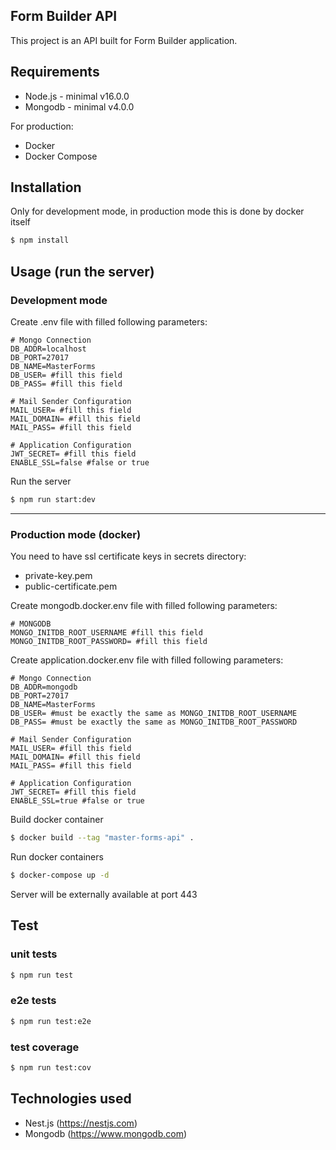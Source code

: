 ## Form Builder API

This project is an API built for Form Builder application.

## Requirements
- Node.js - minimal v16.0.0
- Mongodb - minimal v4.0.0

For production:
- Docker
- Docker Compose

## Installation

Only for development mode, in production mode this is done by docker itself
```bash
$ npm install
```

## Usage (run the server)

### Development mode
Create .env file with filled following parameters:
```dotenv
# Mongo Connection
DB_ADDR=localhost
DB_PORT=27017
DB_NAME=MasterForms
DB_USER= #fill this field
DB_PASS= #fill this field

# Mail Sender Configuration
MAIL_USER= #fill this field
MAIL_DOMAIN= #fill this field
MAIL_PASS= #fill this field

# Application Configuration
JWT_SECRET= #fill this field
ENABLE_SSL=false #false or true
```

Run the server
```bash
$ npm run start:dev
```

---------------------

### Production mode (docker)
You need to have ssl certificate keys in secrets directory:
 - private-key.pem
 - public-certificate.pem

Create mongodb.docker.env file with filled following parameters:
```dotenv
# MONGODB
MONGO_INITDB_ROOT_USERNAME #fill this field
MONGO_INITDB_ROOT_PASSWORD= #fill this field
```

Create application.docker.env file with filled following parameters:
```dotenv
# Mongo Connection
DB_ADDR=mongodb
DB_PORT=27017
DB_NAME=MasterForms
DB_USER= #must be exactly the same as MONGO_INITDB_ROOT_USERNAME
DB_PASS= #must be exactly the same as MONGO_INITDB_ROOT_PASSWORD

# Mail Sender Configuration
MAIL_USER= #fill this field
MAIL_DOMAIN= #fill this field
MAIL_PASS= #fill this field

# Application Configuration
JWT_SECRET= #fill this field
ENABLE_SSL=true #false or true
```

Build docker container
```bash
$ docker build --tag "master-forms-api" .
```

Run docker containers
```bash
$ docker-compose up -d
```

Server will be externally available at port 443

## Test

### unit tests
```bash
$ npm run test
```

### e2e tests
```bash
$ npm run test:e2e
```

### test coverage
```bash
$ npm run test:cov
```

## Technologies used
- Nest.js (https://nestjs.com)
- Mongodb (https://www.mongodb.com)
